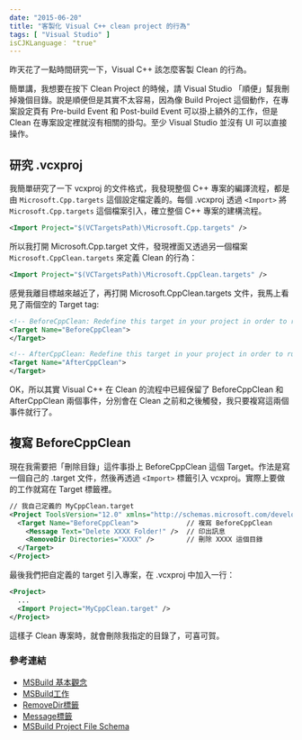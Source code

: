 ```yaml
---
date: "2015-06-20"
title: "客製化 Visual C++ clean project 的行為"
tags: [ "Visual Studio" ]
isCJKLanguage： "true"
---
```


昨天花了一點時間研究一下，Visual C++ 該怎麼客製 Clean 的行為。

簡單講，我想要在按下 Clean Project 的時候，請 Visual Studio 「順便」幫我刪掉幾個目錄。說是順便但是其實不太容易，因為像 Build Project 這個動作，在專案設定頁有 Pre-build Event 和 Post-build Event 可以掛上額外的工作，但是 Clean 在專案設定裡就沒有相關的掛勾。至少 Visual Studio 並沒有 UI 可以直接操作。

## 研究 .vcxproj

我簡單研究了一下 vcxproj 的文件格式，我發現整個 C++ 專案的編譯流程，都是由 `Microsoft.Cpp.targets` 這個設定檔定義的。每個 .vcxproj 透過 `<Import>` 將 `Microsoft.Cpp.targets` 這個檔案引入，確立整個 C++ 專案的建構流程。

```xml
<Import Project="$(VCTargetsPath)\Microsoft.Cpp.targets" />
```

所以我打開 Microsoft.Cpp.target 文件，發現裡面又透過另一個檔案 `Microsoft.CppClean.targets` 來定義 Clean 的行為：

```xml
<Import Project="$(VCTargetsPath)\Microsoft.CppClean.targets" />
```

感覺我離目標越來越近了，再打開 Microsoft.CppClean.targets 文件，我馬上看見了兩個空的 Target tag:

```xml
<!-- BeforeCppClean: Redefine this target in your project in order to run tasks just before Clean. -->
<Target Name="BeforeCppClean">
</Target>

<!-- AfterCppClean: Redefine this target in your project in order to run tasks just after Clean. -->
<Target Name="AfterCppClean">
</Target>
```

OK，所以其實 Visual C++ 在 Clean 的流程中已經保留了 BeforeCppClean 和 AfterCppClean 兩個事件，分別會在 Clean 之前和之後觸發，我只要複寫這兩個事件就行了。

## 複寫 BeforeCppClean

現在我需要把「刪除目錄」這件事掛上 BeforeCppClean 這個 Target。作法是寫一個自己的 .target 文件，然後再透過 `<Import>` 標籤引入 vcxproj。實際上要做的工作就寫在 Target 標籤裡。

```xml
// 我自己定義的 MyCppClean.target
<Project ToolsVersion="12.0" xmlns="http://schemas.microsoft.com/developer/msbuild/2003">
  <Target Name="BeforeCppClean">            // 複寫 BeforeCppClean
    <Message Text="Delete XXXX Folder!" />  // 印出訊息
    <RemoveDir Directories="XXXX" />        // 刪除 XXXX 這個目錄
  </Target>
</Project>
```

最後我們把自定義的 target 引入專案，在 .vcxproj 中加入一行：

```xml
<Project>
  ...
  <Import Project="MyCppClean.target" />
</Project>
```

這樣子 Clean 專案時，就會刪除我指定的目錄了，可喜可賀。

### 參考連結

- [MSBuild 基本觀念](https://msdn.microsoft.com/zh-tw/library/dd393574.aspx)
- [MSBuild工作](https://msdn.microsoft.com/zh-tw/library/ms171466.aspx)
- [RemoveDir標籤](https://msdn.microsoft.com/zh-tw/library/xyfz6ddb.aspx)
- [Message標籤](https://msdn.microsoft.com/en-us/library/6yy0yx8d.aspx)
- [MSBuild Project File Schema](https://msdn.microsoft.com/en-us/library/5dy88c2e.aspx)









